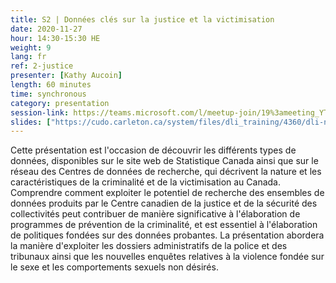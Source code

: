 ```yaml
---
title: S2 | Données clés sur la justice et la victimisation
date: 2020-11-27
hour: 14:30-15:30 HE
weight: 9
lang: fr
ref: 2-justice
presenter: [Kathy Aucoin]
length: 60 minutes
time: synchronous
category: presentation
session-link: https://teams.microsoft.com/l/meetup-join/19%3ameeting_YTllMWFiOGUtZDM4Yi00ODQyLTg4ZjAtYzFiMzdlMzNjNmVj%40thread.v2/0?context=%7b%22Tid%22%3a%22258f1f99-ee3d-42c7-bfc5-7af1b2343e02%22%2c%22Oid%22%3a%22453f2523-0463-455c-94fd-041235866d35%22%7d
slides: ["https://cudo.carleton.ca/system/files/dli_training/4360/dli-novjustice-filesenglish.ppt", "https://cudo.carleton.ca/system/files/dli_training/4360/ressources-de-données-en-ligne-du-ccsj-2019.docx"]
---
```


Cette présentation est l'occasion de découvrir les différents types de données, disponibles sur le site web de Statistique Canada ainsi que sur le réseau des Centres de données de recherche, qui décrivent la nature et les caractéristiques de la criminalité et de la victimisation au Canada. <!--more-->Comprendre comment exploiter le potentiel de recherche des ensembles de données produits par le Centre canadien de la justice et de la sécurité des collectivités peut contribuer de manière significative à l'élaboration de programmes de prévention de la criminalité, et est essentiel à l'élaboration de politiques fondées sur des données probantes. La présentation abordera la manière d'exploiter les dossiers administratifs de la police et des tribunaux ainsi que les nouvelles enquêtes relatives à la violence fondée sur le sexe et les comportements sexuels non désirés.
